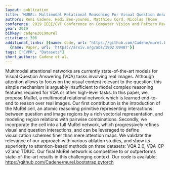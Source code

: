```yaml
---
layout: publication
title: 'MUREL: Multimodal Relational Reasoning For Visual Question Answering'
authors: Remi Cadene, Hedi Ben-younes, Matthieu Cord, Nicolas Thome
conference: 2019 IEEE/CVF Conference on Computer Vision and Pattern Recognition (CVPR)
year: 2019
bibkey: cadene2019murel
citations: 306
additional_links: [{name: Code, url: 'https://github.com/Cadene/murel.bootstrap.pytorch'},
  {name: Paper, url: 'https://arxiv.org/abs/1902.09487'}]
tags: ["CVPR", "Datasets"]
short_authors: Cadene et al.
---
```

Multimodal attentional networks are currently state-of-the-art models for
Visual Question Answering (VQA) tasks involving real images. Although attention
allows to focus on the visual content relevant to the question, this simple
mechanism is arguably insufficient to model complex reasoning features required
for VQA or other high-level tasks.
  In this paper, we propose MuRel, a multimodal relational network which is
learned end-to-end to reason over real images. Our first contribution is the
introduction of the MuRel cell, an atomic reasoning primitive representing
interactions between question and image regions by a rich vectorial
representation, and modeling region relations with pairwise combinations.
Secondly, we incorporate the cell into a full MuRel network, which
progressively refines visual and question interactions, and can be leveraged to
define visualization schemes finer than mere attention maps.
  We validate the relevance of our approach with various ablation studies, and
show its superiority to attention-based methods on three datasets: VQA 2.0,
VQA-CP v2 and TDIUC. Our final MuRel network is competitive to or outperforms
state-of-the-art results in this challenging context.
  Our code is available: https://github.com/Cadene/murel.bootstrap.pytorch